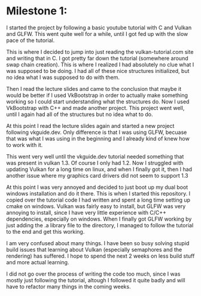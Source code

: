 # Milestone 1:
I started the project by following a basic youtube tutorial with C and Vulkan and GLFW. 
This went quite well for a while, until I got fed up with the slow pace of the tutorial.

This is where I decided to jump into just reading the vulkan-tutorial.com site and writing that in C.
I got pretty far down the tutorial (somewhere around swap chain creation). This is where I realized I had
absolutely no clue what I was supposed to be doing. I had all of these nice structures initialized, but no idea what I was supposed to do with them.

Then I read the lecture slides and came to the conclusion that maybe it would be better if I used VkBootstrap in order to actually make something working
so I could start understanding what the structures do. Now I used VkBootstrap with C++ and made another project. This project went well, until I again
had all of the structures but no idea what to do.

At this point I read the lecture slides again and started a new project following vkguide.dev. Only difference is that I was using GLFW, becuase
that was what I was using in the beginning and I already kind of knew how to work with it.

This went very well until the vkguide.dev tutorial needed something that was present in vulkan 1.3. Of course I only had 1.2. Now I struggled with 
updating Vulkan for a long time on linux, and when I finally got it, then I had another issue where my graphics card drivers did not seem to support 1.3

At this point I was very annoyed and decided to just boot up my dual boot windows installation and do it there. This is when I started this repository.
I copied over the tutorial code I had written and spent a long time setting up cmake on windows. Vulkan was fairly easy to install, but GLFW was very annoying to install,
since I have very little experience with C/C++ dependencies, especially on windows. When I finally got GLFW working
by just adding the .a library file to the directory, I managed to follow the tutorial to the end and get this working.

I am very confused about many things. I have been so busy solving stupid build issues that learning about Vulkan (especially semaphores and the rendering) has suffered.
I hope to spend the next 2 weeks on less build stuff and more actual learning. 

I did not go over the process of writing the code too much, since I was mostly just following the tutorial, altough I followed it quite badly and will have to refactor many things in the coming weeks.
